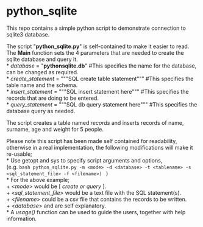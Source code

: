 # python_sqlite
This repo contains a simple python script to demonstrate connection to sqlite3 database.


The script "__python_sqlite.py__" is self-contained to make it easier to read. \
The __Main__ function sets the 4 parameters that are needed to create the sqlite database and query it. \
    * *database* = "__pythonsqlite.db__" #This specifies the name for the database, can be changed as required. \
    * *create_statement* = """SQL create table statement""" #This specifies the table name and the schema. \
    * *insert_statement* = """SQL insert statement here""" #This specifies the records that are doing to be entered. \
    * *query_statement* = """SQL db query statement here""" #This specifies the database query as needed.
    
The script creates a table named *records* and inserts records of name, surname, age and weight for 5 people.
    
Please note this script has been made self contained for readability, otherwise in a real implementation, the following modifications will make it re-usable; \
    * Use getopt and sys to specify script arguments and options, \
    (e.g.
    ```bash
       python_sqlite.py -m <mode> -d <database> -t <tablename> -s <sql_statement_file> -f <filename>)
    ```
    ) \
    * For the above example; \
        + <*mode*> would be [ *create or query* ]. \
        + <*sql_statement_file*> would be a text file with the SQL statement(s). \
        + <*filename*> could be a csv file that contains the records to be written. \
        + <*database*> and <tablename> are self explanatory. \
    * A *usage()* function can be used to guide the users, together with help information.
